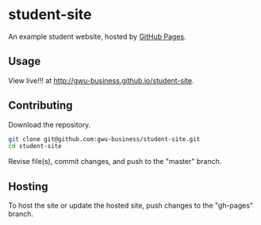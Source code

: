 # student-site

An example student website, hosted by [GitHub Pages](https://pages.github.com/).

## Usage

View live!!! at http://gwu-business.github.io/student-site.

## Contributing

Download the repository.

```` sh
git clone git@github.com:gwu-business/student-site.git
cd student-site
````

Revise file(s), commit changes, and push to the "master" branch.

## Hosting

To host the site or update the hosted site, push changes to the "gh-pages" branch.
